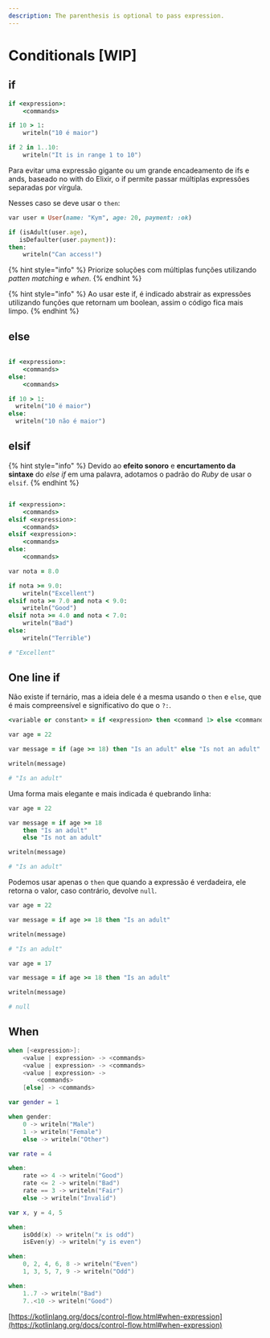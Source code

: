 ```yaml
---
description: The parenthesis is optional to pass expression.
---
```


# Conditionals \[WIP]

## if

```ruby
if <expression>:
    <commands>
```

```ruby
if 10 > 1:
    writeln("10 é maior")
```

```kotlin
if 2 in 1..10:
    writeln("It is in range 1 to 10")
```



Para evitar uma expressão gigante ou um grande encadeamento de ifs e ands, baseado no with do Elixir, o if permite passar múltiplas expressões separadas por vírgula.

Nesses caso se deve usar o `then`:

```ruby
var user = User(name: "Kym", age: 20, payment: :ok)

if (isAdult(user.age),
   isDefaulter(user.payment)):
then:
    writeln("Can access!")
```

{% hint style="info" %}
Priorize soluções com múltiplas funções utilizando _patten matching_ e _when_.
{% endhint %}

{% hint style="info" %}
Ao usar este if, é indicado abstrair as expressões utilizando funções que retornam um boolean, assim o código fica mais limpo.
{% endhint %}

## else

```ruby

if <expression>:
    <commands>
else:
    <commands>
```

```ruby
if 10 > 1:
  writeln("10 é maior")
else:
  writeln("10 não é maior")
```

## elsif

{% hint style="info" %}
Devido ao **efeito sonoro** e **encurtamento da sintaxe** do _else if_ em uma palavra, adotamos o padrão do _Ruby_ de usar o `elsif`.
{% endhint %}

```ruby

if <expression>:
    <commands>
elsif <expression>:
    <commands>
elsif <expression>:
    <commands>
else:
    <commands>
```

```ruby
var nota = 8.0

if nota >= 9.0:
    writeln("Excellent")
elsif nota >= 7.0 and nota < 9.0:
    writeln("Good")
elsif nota >= 4.0 and nota < 7.0:
    writeln("Bad")
else:
    writeln("Terrible")

# "Excellent"
```

## One line if

Não existe if ternário, mas a ideia dele é a mesma usando o `then` e `else`, que é mais compreensível e significativo do que o `?:`.

```ruby
<variable or constant> = if <expression> then <command 1> else <command 2>
```

```ruby
var age = 22

var message = if (age >= 18) then "Is an adult" else "Is not an adult"

writeln(message)

# "Is an adult"
```

Uma forma mais elegante e mais indicada é quebrando linha:

```ruby
var age = 22

var message = if age >= 18
    then "Is an adult"
    else "Is not an adult"

writeln(message)

# "Is an adult"
```

Podemos usar apenas o `then` que quando a expressão é verdadeira, ele retorna o valor, caso contrário, devolve `null`.

```ruby
var age = 22

var message = if age >= 18 then "Is an adult"

writeln(message)

# "Is an adult"
```

```ruby
var age = 17

var message = if age >= 18 then "Is an adult"

writeln(message)

# null
```

## When

```kotlin
when [<expression>]:
    <value | expression> -> <commands>
    <value | expression> -> <commands>
    <value | expression> ->
        <commands>
    [else] -> <commands>
```

```kotlin
var gender = 1

when gender:
    0 -> writeln("Male")
    1 -> writeln("Female")
    else -> writeln("Other")
```

```kotlin
var rate = 4

when:
    rate => 4 -> writeln("Good")
    rate <= 2 -> writeln("Bad")
    rate == 3 -> writeln("Fair")
    else -> writeln("Invalid")
```

```kotlin
var x, y = 4, 5

when:
    isOdd(x) -> writeln("x is odd")
    isEven(y) -> writeln("y is even")
```

```kotlin
when:
    0, 2, 4, 6, 8 -> writeln("Even")
    1, 3, 5, 7, 9 -> writeln("Odd")
```

```kotlin
when:
    1..7 -> writeln("Bad")
    7..<10 -> writeln("Good")
```

[https://kotlinlang.org/docs/control-flow.html#when-expression](https://kotlinlang.org/docs/control-flow.html#when-expression)

